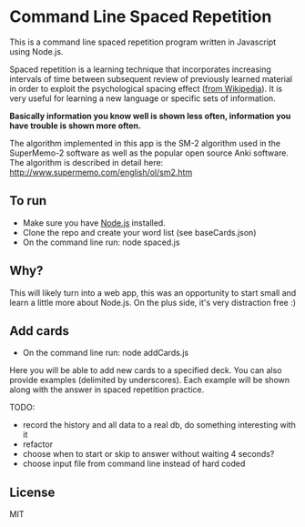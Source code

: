 Command Line Spaced Repetition
=================
This is a command line spaced repetition program written in Javascript using Node.js.

Spaced repetition is a learning technique that incorporates increasing intervals of time between subsequent review of 
previously learned material in order to exploit the psychological spacing effect (<a href="http://en.wikipedia.org/wiki/Spaced_repetition">from Wikipedia</a>). 
It is very useful for learning a new language or specific sets of information.

<strong>Basically information you know well is shown less often, information you have trouble is shown more often.</strong>

The algorithm implemented in this app is the SM-2 algorithm used in the SuperMemo-2 software as well as the popular 
open source Anki software. The algorithm is described in detail here: http://www.supermemo.com/english/ol/sm2.htm

To run
------
- Make sure you have <a href="http://nodejs.org">Node.js</a> installed.
- Clone the repo and create your word list (see baseCards.json)
- On the command line run: node spaced.js

Why?
------
This will likely turn into a web app, this was an opportunity to start small and learn a little more about Node.js.
On the plus side, it's very distraction free :)

Add cards
------
- On the command line run: node addCards.js

Here you will be able to add new cards to a specified deck. You can also provide examples (delimited by underscores). Each example will be shown along with the answer in spaced repetition practice.

TODO: 
- record the history and all data to a real db, do something interesting with it
- refactor
- choose when to start or skip to answer without waiting 4 seconds?
- choose input file from command line instead of hard coded

License
-----
MIT

